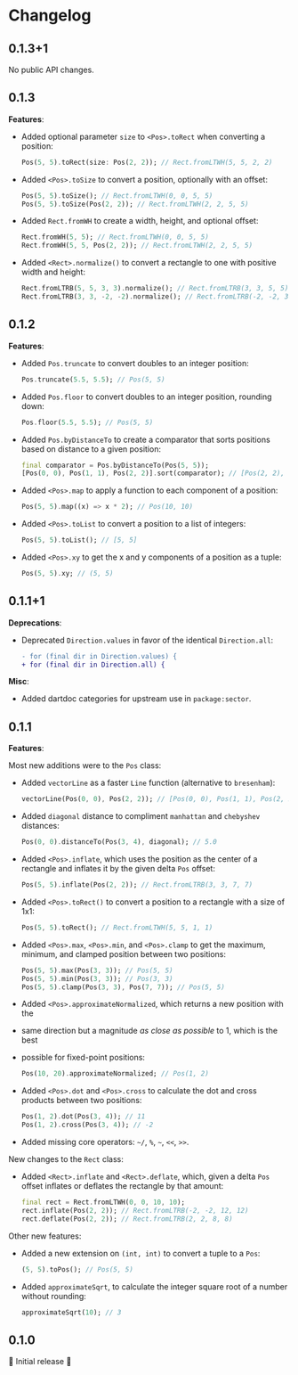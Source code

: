 # Changelog

## 0.1.3+1

No public API changes.

## 0.1.3

**Features**:

- Added optional parameter `size` to `<Pos>.toRect` when converting a position:

  ```dart
  Pos(5, 5).toRect(size: Pos(2, 2)); // Rect.fromLTWH(5, 5, 2, 2)
  ```

- Added `<Pos>.toSize` to convert a position, optionally with an offset:

  ```dart
  Pos(5, 5).toSize(); // Rect.fromLTWH(0, 0, 5, 5)
  Pos(5, 5).toSize(Pos(2, 2)); // Rect.fromLTWH(2, 2, 5, 5)
  ```

- Added `Rect.fromWH` to create a width, height, and optional offset:

  ```dart
  Rect.fromWH(5, 5); // Rect.fromLTWH(0, 0, 5, 5)
  Rect.fromWH(5, 5, Pos(2, 2)); // Rect.fromLTWH(2, 2, 5, 5)
  ```

- Added `<Rect>.normalize()` to convert a rectangle to one with positive width
  and height:

  ```dart
  Rect.fromLTRB(5, 5, 3, 3).normalize(); // Rect.fromLTRB(3, 3, 5, 5)
  Rect.fromLTRB(3, 3, -2, -2).normalize(); // Rect.fromLTRB(-2, -2, 3, 3)
  ```

## 0.1.2

**Features**:

- Added `Pos.truncate` to convert doubles to an integer position:

  ```dart
  Pos.truncate(5.5, 5.5); // Pos(5, 5)
  ```

- Added `Pos.floor` to convert doubles to an integer position, rounding down:

  ```dart
  Pos.floor(5.5, 5.5); // Pos(5, 5)
  ```

- Added `Pos.byDistanceTo` to create a comparator that sorts positions based
  on distance to a given position:

  ```dart
  final comparator = Pos.byDistanceTo(Pos(5, 5));
  [Pos(0, 0), Pos(1, 1), Pos(2, 2)].sort(comparator); // [Pos(2, 2), Pos(1, 1), Pos(0, 0)]
  ```

- Added `<Pos>.map` to apply a function to each component of a position:

  ```dart
  Pos(5, 5).map((x) => x * 2); // Pos(10, 10)
  ```

- Added `<Pos>.toList` to convert a position to a list of integers:

  ```dart
  Pos(5, 5).toList(); // [5, 5]
  ```

- Added `<Pos>.xy` to get the x and y components of a position as a tuple:

  ```dart
  Pos(5, 5).xy; // (5, 5)
  ```

## 0.1.1+1

**Deprecations**:

- Deprecated `Direction.values` in favor of the identical `Direction.all`:

  ```diff
  - for (final dir in Direction.values) {
  + for (final dir in Direction.all) {
  ```

**Misc**:

- Added dartdoc categories for upstream use in `package:sector`.

## 0.1.1

**Features**:

Most new additions were to the `Pos` class:

- Added `vectorLine` as a faster `Line` function (alternative to `bresenham`):

  ```dart
  vectorLine(Pos(0, 0), Pos(2, 2)); // [Pos(0, 0), Pos(1, 1), Pos(2, 2)]
  ```

- Added `diagonal` distance to compliment `manhattan` and `chebyshev` distances:

  ```dart
  Pos(0, 0).distanceTo(Pos(3, 4), diagonal); // 5.0
  ```

- Added `<Pos>.inflate`, which uses the position as the center of a rectangle
  and inflates it by the given delta `Pos` offset:

  ```dart
  Pos(5, 5).inflate(Pos(2, 2)); // Rect.fromLTRB(3, 3, 7, 7)
  ```

- Added `<Pos>.toRect()` to convert a position to a rectangle with a size of
  1x1:

  ```dart
  Pos(5, 5).toRect(); // Rect.fromLTWH(5, 5, 1, 1)
  ```

- Added `<Pos>.max`, `<Pos>.min`, and `<Pos>.clamp` to get the maximum, minimum,
  and clamped position between two positions:

  ```dart
  Pos(5, 5).max(Pos(3, 3)); // Pos(5, 5)
  Pos(5, 5).min(Pos(3, 3)); // Pos(3, 3)
  Pos(5, 5).clamp(Pos(3, 3), Pos(7, 7)); // Pos(5, 5)
  ```

- Added `<Pos>.approximateNormalized`, which returns a new position with the
- same direction but a magnitude _as close as possible_ to 1, which is the best
- possible for fixed-point positions:

  ```dart
  Pos(10, 20).approximateNormalized; // Pos(1, 2)
  ```

- Added `<Pos>.dot` and `<Pos>.cross` to calculate the dot and cross products
  between two positions:

  ```dart
  Pos(1, 2).dot(Pos(3, 4)); // 11
  Pos(1, 2).cross(Pos(3, 4)); // -2
  ```

- Added missing core operators: `~/`, `%`, `~`, `<<`, `>>`.

New changes to the `Rect` class:

- Added `<Rect>.inflate` and `<Rect>.deflate`, which, given a delta `Pos` offset
  inflates or deflates the rectangle by that amount:

  ```dart
  final rect = Rect.fromLTWH(0, 0, 10, 10);
  rect.inflate(Pos(2, 2)); // Rect.fromLTRB(-2, -2, 12, 12)
  rect.deflate(Pos(2, 2)); // Rect.fromLTRB(2, 2, 8, 8)
  ```

Other new features:

- Added a new extension on `(int, int)` to convert a tuple to a `Pos`:

  ```dart
  (5, 5).toPos(); // Pos(5, 5)
  ```

- Added `approximateSqrt`, to calculate the integer square root of a number
  without rounding:

  ```dart
  approximateSqrt(10); // 3
  ```

## 0.1.0

🎉 Initial release 🎉
